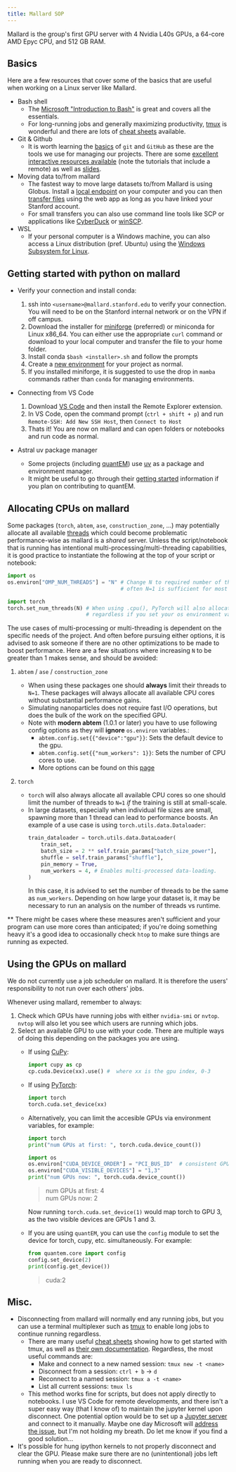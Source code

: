 ```yaml
---
title: Mallard SOP
---
```


Mallard is the group's first GPU server with 4 Nvidia L40s GPUs, a 64-core AMD Epyc CPU, and 512 GB RAM. 

## Basics
Here are a few resources that cover some of the basics that are useful when working on a Linux server like Mallard. 
- Bash shell
    - The [Microsoft "Introduction to Bash"](https://learn.microsoft.com/en-us/training/modules/bash-introduction/) is great and covers all the essentials. 
    - For long-running jobs and generally maximizing productivity, [tmux](https://github.com/tmux/tmux/wiki/Getting-Started) is wonderful and there are lots of [cheat sheets](https://duckduckgo.com/?t=ffab&q=tmux+cheat+sheet&ia=images&iax=images) available.
- Git & Github
    - It is worth learning the [basics](https://xkcd.com/1597/) of `git` and `GitHub` as these are the tools we use for managing our projects. There are some [excellent interactive resources available](https://learngitbranching.js.org/) (note the tutorials that include a remote) as well as [slides](https://docs.google.com/presentation/d/1WZb3w1SYOxGW1coMqJXrM8yEyLSS9RCl/edit?usp=sharing&ouid=116704770862661131657&rtpof=true&sd=true). 
- Moving data to/from mallard
    - The fastest way to move large datasets to/from Mallard is using Globus. Install a [local endpoint](https://www.globus.org/globus-connect-personal) on your computer and you can then [transfer files](https://docs.globus.org/guides/tutorials/manage-files/transfer-files/) using the web app as long as you have linked your Stanford account. 
    - For small transfers you can also use command line tools like SCP or applications like  [CyberDuck](https://cyberduck.io/) or [winSCP](https://winscp.net/eng/index.php).
- WSL
    - If your personal computer is a Windows machine, you can also access a Linux distribution (pref. Ubuntu) using the [Windows Subsystem for Linux](https://learn.microsoft.com/en-us/windows/wsl/install). 


## Getting started with python on mallard
- Verify your connection and install conda:
    1. ssh into `<username>@mallard.stanford.edu` to verify your connection. You will need to be on the Stanford internal network or on the VPN if off campus.
    2. Download the installer for [miniforge](https://conda-forge.org/download/) (preferred) or miniconda for Linux x86_64. You can either use the appropriate `curl` command or download to your local computer and transfer the file to your home folder. 
    3. Install conda `$bash <installer>.sh` and follow the prompts
    4. Create a [new environment](https://docs.conda.io/projects/conda/en/latest/user-guide/tasks/manage-environments.html) for your project as normal.
    5. If you installed miniforge, it is suggested to use the drop in `mamba` commands rather than `conda` for managing environments.  
    
- Connecting from VS Code
    1. Download [VS Code](https://code.visualstudio.com/download) and then install the Remote Explorer extension.
    2. In VS Code, open the command prompt (`ctrl + shift + p`) and run `Remote-SSH: Add New SSH Host`, then `Connect to Host`
    3. Thats it! You are now on mallard and can open folders or notebooks and run code as normal.

- Astral uv package manager
    - Some projects (including [quantEM](https://github.com/electronmicroscopy/quantem)) use [uv](https://docs.astral.sh/uv/) as a package and environment manager.  
    - It might be useful to go through their [getting started](https://docs.astral.sh/uv/getting-started/) information if you plan on contributing to quantEM. 

## Allocating CPUs on mallard

Some packages (`torch`, `abtem`, `ase`, `construction_zone`, ...) may potentially allocate all available [threads](https://www.liquidweb.com/blog/difference-cpu-cores-thread/#h-the-difference-between-cores-vs-threads) which could become problematic performance-wise as mallard is a *shared* server. Unless the script/notebook that is running has intentional multi-processing/multi-threading capabilities, it is good practice to instantiate the following at the top of your script or notebook:

```python
import os
os.environ["OMP_NUM_THREADS"] = "N" # Change N to required number of threads, 
                                    # often N=1 is sufficient for most workloads.

import torch
torch.set_num_threads(N) # When using .cpu(), PyTorch will also allocate all cores
                         # regardless if you set your os environment variable.
```

The use cases of multi-processing or multi-threading is dependent on the specific needs of the project. And often before pursuing either options, it is advised to ask someone if there are no other optimizations to be made to boost performance. Here are a few situations where increasing `N` to be greater than 1 makes sense, and should be avoided:

1. `abtem` / `ase` / `construction_zone`
    - When using these packages one should **always** limit their threads to `N=1`. These packages will always allocate all available CPU cores without substantial performance gains. 
    - Simulating nanoparticles does not require fast I/O operations, but does the bulk of the work on the specified GPU.
    - Note with **modern abtem** (1.0.1 or later) you have to use following config options as they will **ignore** `os.environ` variables.:
        - `abtem.config.set{{"device":"gpu"}}`: Sets the default device to the gpu.
        - `abtem.config.set{{"num_workers": 1}}`: Sets the number of CPU cores to use.
        - More options can be found on this [page](https://abtem.readthedocs.io/en/latest/user_guide/walkthrough/parallelization.html#using-gpus)

2. `torch`
    - `torch` will also always allocate all available CPU cores so one should limit the number of threads to `N=1` *if* the training is still at small-scale. 
    - In large datasets, especially when individual file sizes are small, spawning more than 1 thread can lead to performance boosts. An example of a use case is using `torch.utils.data.Dataloader`:
        ```python
        train_dataloader = torch.utils.data.DataLoader(
            train_set,
            batch_size = 2 ** self.train_params["batch_size_power"],
            shuffle = self.train_params["shuffle"],
            pin_memory = True,
            num_workers = 4, # Enables multi-processed data-loading.
        )
        ```
        In this case, it is advised to set the number of threads to be the same as `num_workers`. Depending on how large your dataset is, it may be necessary to run an analysis on the number of threads vs runtime.
    
** There might be cases where these measures aren't sufficient and your program can use more cores than anticipated; if you're doing something heavy it's a good idea to occasionally check `htop` to make sure things are running as expected. 
    
## Using the GPUs on mallard  
We do not currently use a job scheduler on mallard. It is therefore the users' responsibility to not run over each others' jobs.  

Whenever using mallard, remember to always: 
1. Check which GPUs have running jobs with either `nvidia-smi` or `nvtop`. `nvtop` will also let you see which users are running which jobs.
2. Select an available GPU to use with your code. There are multiple ways of doing this depending on the packages you are using.
    - If using [CuPy](https://cupy.dev/):
        ```python
        import cupy as cp
        cp.cuda.Device(xx).use() #  where xx is the gpu index, 0-3
        ```
    - If using [PyTorch](https://pytorch.org/):
        ```python
        import torch
        torch.cuda.set_device(xx)
        ```
    - Alternatively, you can limit the accesible GPUs via environment variables, for example:
        ```python
        import torch
        print("num GPUs at first: ", torch.cuda.device_count())

        import os
        os.environ["CUDA_DEVICE_ORDER"] = "PCI_BUS_ID"  # consistent GPU ordering
        os.environ["CUDA_VISIBLE_DEVICES"] = "1,3" 
        print("num GPUs now: ", torch.cuda.device_count())
        ```
        > num GPUs at first: 4  
        > num GPUs now: 2  

        Now running `torch.cuda.set_device(1)` would map torch to GPU 3, as the two visible devices are GPUs 1 and 3. 
    - If you are using `quantEM`, you can use the `config` module to set the device for torch, cupy, etc. simultaneously. For example:
        ```python 
        from quantem.core import config
        config.set_device(2)
        print(config.get_device())
        ```
        > cuda:2

## Misc.
- Disconnecting from mallard will normally end any running jobs, but you can use a terminal multiplexer such as [tmux](https://github.com/tmux/tmux/wiki) to enable long jobs to continue running regardless.
    - There are many useful [cheat sheets](https://is.gd/MZGSSw) showing how to get started with tmux, as well as [their own documentation](https://github.com/tmux/tmux/wiki/Getting-Started). Regardless, the most useful commands are: 
        - Make and connect to a new named session: `tmux new -t <name>`
        - Disconnect from a session: `ctrl + b` $\rightarrow$ `d`
        - Reconnect to a named session: `tmux a -t <name>`
        - List all current sessions: `tmux ls` 
    - This method works fine for scripts, but does not apply directly to notebooks. I use VS Code for remote developments, and there isn't a super easy way (that I know of) to maintain the jupyter kernel upon disconnect. One potential option would be to set up a [Jupyter server](https://github.com/microsoft/vscode-jupyter/issues/1378#issuecomment-1819466769) and connect to it manually. Maybe one day Microsoft will [address the issue](https://github.com/microsoft/vscode-jupyter/issues/3998), but I'm not holding my breath. Do let me know if you find a good solution... <!-- TODO the text of 'jupyter server' and 'address the issue' links are for some reason italicized on the hosted web page, no idea why this only affects those links -->
- It's possible for hung ipython kernels to not properly disconnect and clear the GPU. Please make sure there are no (unintentional) jobs left running when you are ready to disconnect. 
